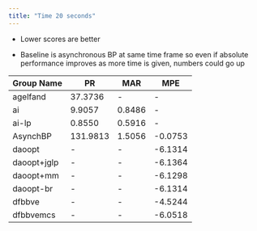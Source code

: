 ```yaml
---
title: "Time 20 seconds"
---
```


* Lower scores are better

* Baseline is asynchronous BP at same time frame so even if absolute
performance improves as more time is given, numbers could go up


 
| Group Name	| PR	| MAR	| MPE |
| ------------  |-------|-------| --- | 
| agelfand	| 37.3736	| -	| - |
| ai		|  9.9057	| 0.8486	| - |
| ai-lp		| 0.8550	| 0.5916	| - |
| AsynchBP	| 131.9813	| 1.5056	| -0.0753 |
| daoopt	| -	| -	| -6.1314 |
| daoopt+jglp	| -	| -	| -6.1364 |
| daoopt+mm	| -	| -	| -6.1298 |
| daoopt-br	| -	| -	| -6.1314 |
| dfbbve	| -	| -	| -4.5244 |
| dfbbvemcs	| -	| -	| -6.0518 |

